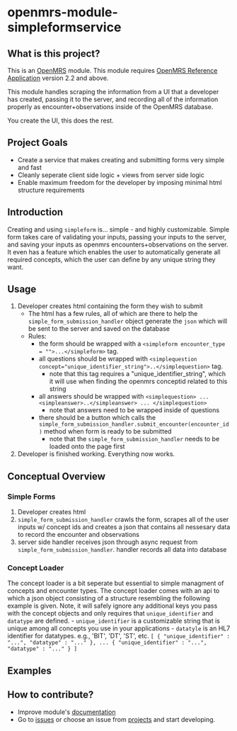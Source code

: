 openmrs-module-simpleformservice
================================

## What is this project?

This is an [OpenMRS](http://openmrs.org/) module. This module requires [OpenMRS Reference Application](http://openmrs.org/download/) version 2.2 and above.

This module handles scraping the information from a UI that a developer has created, passing it to the server, and recording all of the information properly as encounter+observations inside of the OpenMRS database. 

You create the UI, this does the rest.


## Project Goals 
- Create a service that makes creating and submitting forms very simple and fast
- Cleanly seperate client side logic + views from server side logic
- Enable maximum freedom for the developer by imposing minimal html structure requirements


## Introduction 

Creating and using `simpleform` is... simple - and highly customizable. Simple form takes care of validating your inputs, passing your inputs to the server, and saving your inputs as openmrs encounters+observations on the server. It even has a feature which enables the user to automatically generate all required concepts, which the user can define by any unique string they want.

## Usage
1. Developer creates html containing the form they wish to submit
    - The html has a few rules, all of which are there to help the `simple_form_submission_handler` object generate the `json` which will be sent to the server and saved on the database
    - Rules:
        - the form should be wrapped with a `<simpleform encounter_type = "">...</simpleform>` tag. 
        - all questions should be wrapped with `<simplequestion concept="unique_identifier_string">..</simplequestion>` tag.
            - note that this tag requires a "unique_identifier_string", which it will use when finding the openmrs conceptid related to this string
        - all answers should be wrapped with `<simplequestion> ... <simpleanswer>..</simpleanswer> ... </simplequestion>`
            - note that answers need to be wrapped inside of questions
        - there should be a button which calls the `simple_form_submission_handler.submit_encounter(encounter_id)` method when form is ready to be submitted
            - note that the `simple_form_submission_handler` needs to be loaded onto the page first
2. Developer is finished working. Everything now works.


## Conceptual Overview
### Simple Forms
1. Developer creates html
2. `simple_form_submission_handler` crawls the form, scrapes all of the user inputs w/ concept ids and creates a json that contains all nessesary data to record the encounter and observations
3. server side handler receives json through async request from `simple_form_submission_handler`. handler records all data into database

### Concept Loader
The concept loader is a bit seperate but essential to simple managment of concepts and encounter types. The concept loader comes with an api to which a json object consisting of a structure resembling the following example is given. Note, it will safely ignore any additional keys you pass with the concept objects and only requires that `unique_identifier` and  `datatype` are defined. 
    - `unique_identifier` is a customizable string that is unique among all concepts you use in your applications
    - `datatyle` is an HL7 identifier for datatypes. e.g., 'BIT', 'DT', 'ST', etc.
    ```
    [
        {
            "unique_identifier" : "...",
            "datatype" : "..."
        },
        ...
        {
            "unique_identifier" : "...",
            "datatype" : "..."
        }
    ]
    ```

## Examples



## How to contribute?
 - Improve module's [documentation](https://github.com/personalcancertoolkit/openmrs-module-simpleformservice/wiki) 
 - Go to [issues](https://github.com/personalcancertoolkit/openmrs-module-simpleformservice/issues) or choose an issue from [projects](https://github.com/personalcancertoolkit/openmrs-module-simpleformservice/projects) and start developing.
